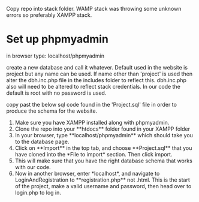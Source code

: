 Copy repo into stack folder. WAMP stack was throwing some unknown errors so preferably XAMPP stack.

# Set up phpmyadmin

in browser type: localhost/phpmyadmin

create a new database and call it whatever. Default used in the website is project but any name can be used. If name other than 'project' is used then alter the dbh.inc.php file in the includes folder to reflect this. dbh.inc.php also will need to be altered to reflect stack credentials. In our code the default is root with no password is used.

copy past the below sql code found in the 'Project.sql' file in order to produce the schema for the website.

<ol>
    <li>Make sure you have XAMPP installed along with phpmyadmin.</li>
    <li>Clone the repo into your **htdocs** folder found in your XAMPP folder</li>
    <li>In your browser, type **localhost/phpmyadmin** which should take you to the database page.</li>
    <li>Click on **Import** in the top tab, and choose **Project.sql** that you have cloned into the *File to import* section. Then click import.</li>
    <li>This will make sure that you have the right database schema that works with our code.</li>
    <li>Now in another browser, enter *localhost*, and navigate to LoginAndRegistration to **registration.php** not .html. This is the start of the project, make a valid username and password, then head over to login.php to log in.</li>
</ol>
